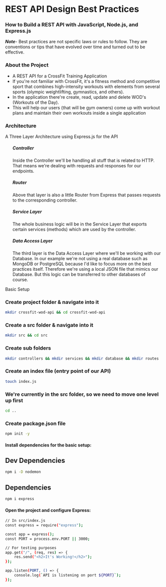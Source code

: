 <h1> REST API Design Best Practices </h1> 

<h3> How to Build a REST API with JavaScript, Node.js, and Express.js</h3>

<b><i>Note</i></b>- Best practices are not specific laws or rules to follow. They are conventions or tips that have evolved over time and turned out to be effective.

### About the Project
<ul>
<li>A REST API for a CrossFit Training Application</li>
<li>If you're not familiar with CrossFit, it's a fitness method and competitive sport that combines high-intensity workouts with elements from several sports (olympic weightlifting, gymnastics, and others).</li>
<li>In the application there're create, read, update and delete WOD's (Workouts of the Day).</li>
<li>This will help our users (that will be gym owners) come up with workout plans and maintain their own workouts inside a single application</li>
</ul>

### Architecture
<p>A Three Layer Architecture using Express.js for the API  </p>
<ul>
<h5>Controller</h5> <p>Inside the Controller we'll be handling all stuff that is related to HTTP. That means we're dealing with requests and responses for our endpoints. </p>
<h5>Router</h5><p>Above that layer is also a little Router from Express that passes requests to the corresponding controller.</p>
<h5>Service Layer</h5> <p>The whole business logic will be in the Service Layer that exports certain services (methods) which are used by the controller.</p>
<h5>Data Access Layer</h5> <p>The third layer is the Data Access Layer where we'll be working with our Database. In our example we're not using a real database such as MongoDB or PostgreSQL because I'd like to focus more on the best practices itself. Therefore we're using a local JSON file that mimics our Database. But this logic can be transferred to other databases of course.</p>
</ul

### Basic Setup
### Create project folder & navigate into it
```bash
mkdir crossfit-wod-api && cd crossfit-wod-api
```

### Create a src folder & navigate into it
```bash
mkdir src && cd src
```
### Create sub folders
```bash
mkdir controllers && mkdir services && mkdir database && mkdir routes

```

### Create an index file (entry point of our API)
```bash
touch index.js
```
### We're currently in the src folder, so we need to move one level up first 
```bash
cd .. 
```
### Create package.json file 
```bash
npm init -y
```

<h4>Install dependencies for the basic setup: </h4>

## Dev Dependencies 
```bash
npm i -D nodemon 
```

## Dependencies 
```bash
npm i express
```

<h4>Open the project and configure Express:</h4>

```bash
// In src/index.js 
const express = require("express"); 

const app = express(); 
const PORT = process.env.PORT || 3000; 

// For testing purposes 
app.get("/", (req, res) => { 
    res.send("<h2>It's Working!</h2>"); 
}); 

app.listen(PORT, () => { 
    console.log(`API is listening on port ${PORT}`); 
});
```